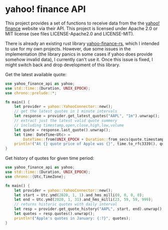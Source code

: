 # yahoo! finance API
This project provides a set of functions to receive data from the
the [yahoo! finance](https://finance.yahoo.com) website via their API. This project
is licensed under Apache 2.0 or MIT license (see files LICENSE-Apache2.0 and LICENSE-MIT).

There is already an existing rust library [yahoo-finance-rs](https://github.com/fbriden/yahoo-finance-rs),
which I intended to use for my own projects. However, due some issues in the implementation (the library panics
in some cases if yahoo does provide somehow invalid data), I currently can't use it. Once this issue is fixed,
I might switch back and drop development of this library.


Get the latest available quote:
```rust
use yahoo_finance_api as yahoo;
use std::time::{Duration, UNIX_EPOCH};
use chrono::prelude::*;

fn main() {
    let provider = yahoo::YahooConnector::new();
    // get the latest quotes in 1 minute intervals
    let response = provider.get_latest_quotes("AAPL", "1m").unwrap();
    // extract just the latest valid quote summery
    // including timestamp,open,close,high,low,volume
    let quote = response.last_quote().unwrap();
    let time: DateTime<Utc> = 
        DateTime::from(UNIX_EPOCH + Duration::from_secs(quote.timestamp));
    println!("At {} quote price of Apple was {}", time.to_rfc3339(), quote.close);
}
```

Get history of quotes for given time period:
```rust
use yahoo_finance_api as yahoo;
use std::time::{Duration, UNIX_EPOCH};
use chrono::{Utc,TimeZone};

fn main() {
    let provider = yahoo::YahooConnector::new();
    let start = Utc.ymd(2020, 1, 1).and_hms_milli(0, 0, 0, 0);
    let end = Utc.ymd(2020, 1, 31).and_hms_milli(23, 59, 59, 999);
    // returns historic quotes with daily interval
    let resp = provider.get_quote_history("AAPL", start, end).unwrap();
    let quotes = resp.quotes().unwrap();
    println!("Apple's quotes in January: {:?}", quotes);
}
```